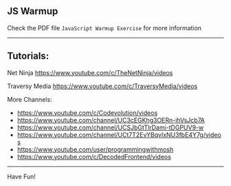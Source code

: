 

JS Warmup
--

Check the PDF file `JavaScript Warmup Exercise` for more information

<hr>

Tutorials:
-- 

Net Ninja
https://www.youtube.com/c/TheNetNinja/videos

Traversy Media
https://www.youtube.com/c/TraversyMedia/videos

More Channels:
- https://www.youtube.com/c/Codevolution/videos
- https://www.youtube.com/channel/UC3cEGKhg3OERn-ihVsJcb7A
- https://www.youtube.com/channel/UCSJbGtTlrDami-tDGPUV9-w
- https://www.youtube.com/channel/UCt7T2EvYBqvlxNU3fbE4Y7g/videos
- https://www.youtube.com/user/programmingwithmosh
- https://www.youtube.com/c/DecodedFrontend/videos

<hr>

Have Fun!